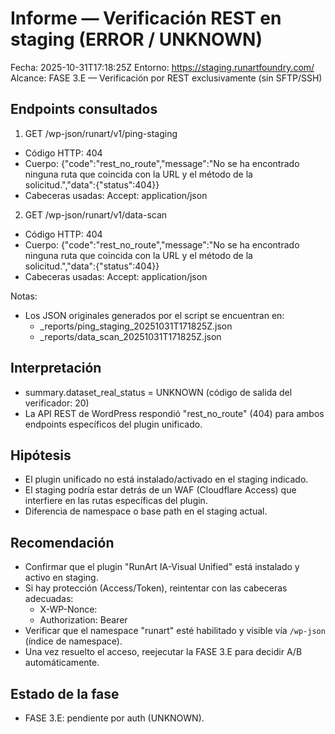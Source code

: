 # Informe — Verificación REST en staging (ERROR / UNKNOWN)

Fecha: 2025-10-31T17:18:25Z
Entorno: https://staging.runartfoundry.com/
Alcance: FASE 3.E — Verificación por REST exclusivamente (sin SFTP/SSH)

## Endpoints consultados

1) GET /wp-json/runart/v1/ping-staging
- Código HTTP: 404
- Cuerpo: {"code":"rest_no_route","message":"No se ha encontrado ninguna ruta que coincida con la URL y el método de la solicitud.","data":{"status":404}}
- Cabeceras usadas: Accept: application/json

2) GET /wp-json/runart/v1/data-scan
- Código HTTP: 404
- Cuerpo: {"code":"rest_no_route","message":"No se ha encontrado ninguna ruta que coincida con la URL y el método de la solicitud.","data":{"status":404}}
- Cabeceras usadas: Accept: application/json

Notas:
- Los JSON originales generados por el script se encuentran en:
  - _reports/ping_staging_20251031T171825Z.json
  - _reports/data_scan_20251031T171825Z.json

## Interpretación

- summary.dataset_real_status = UNKNOWN (código de salida del verificador: 20)
- La API REST de WordPress respondió "rest_no_route" (404) para ambos endpoints específicos del plugin unificado.

## Hipótesis

- El plugin unificado no está instalado/activado en el staging indicado.
- El staging podría estar detrás de un WAF (Cloudflare Access) que interfiere en las rutas específicas del plugin.
- Diferencia de namespace o base path en el staging actual.

## Recomendación

- Confirmar que el plugin "RunArt IA-Visual Unified" está instalado y activo en staging.
- Si hay protección (Access/Token), reintentar con las cabeceras adecuadas:
  - X-WP-Nonce: <nonce>
  - Authorization: Bearer <token>
- Verificar que el namespace "runart" esté habilitado y visible vía `/wp-json` (índice de namespace). 
- Una vez resuelto el acceso, reejecutar la FASE 3.E para decidir A/B automáticamente.

## Estado de la fase

- FASE 3.E: pendiente por auth (UNKNOWN).
